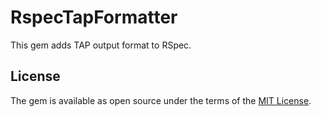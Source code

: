 # RspecTapFormatter

This gem adds TAP output format to RSpec.

## License

The gem is available as open source under the terms of the [MIT License](https://opensource.org/licenses/MIT).
